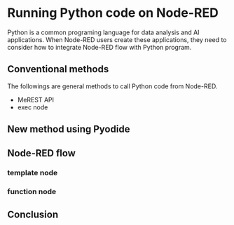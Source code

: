# Running Python code on Node-RED
Python is a common programing language for data analysis and AI applications.
When Node-RED users create these applications, they need to consider how to integrate Node-RED flow with Python program.

## Conventional methods
The followings are general methods to call Python code from Node-RED.

- MeREST API
- exec node

## New method using Pyodide

## Node-RED flow

### template node

### function node

## Conclusion

